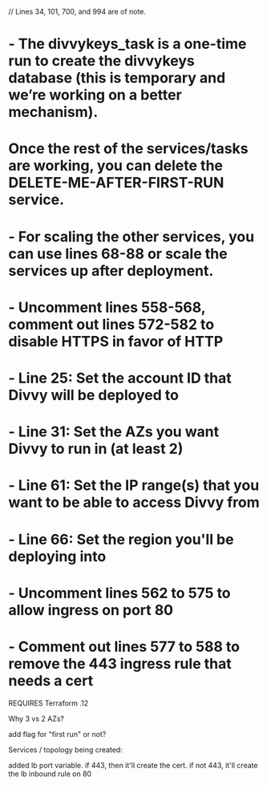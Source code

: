 // Lines 34, 101, 700, and 994 are of note.

# - The divvykeys_task is a one-time run to create the divvykeys database (this is temporary and we’re working on a better mechanism). 
# Once the rest of the services/tasks are working, you can delete the DELETE-ME-AFTER-FIRST-RUN service. 
# - For scaling the other services, you can use lines 68-88 or scale the services up after deployment. 
# - Uncomment lines 558-568, comment out lines 572-582 to disable HTTPS in favor of HTTP

# - Line 25: Set the account ID that Divvy will be deployed to
# - Line 31: Set the AZs you want Divvy to run in (at least 2)
# - Line 61: Set the IP range(s) that you want to be able to access Divvy from
# - Line 66: Set the region you'll be deploying into
# - Uncomment lines 562 to 575 to allow ingress on port 80
# - Comment out lines 577 to 588 to remove the 443 ingress rule that needs a cert

REQUIRES Terraform .12

Why 3 vs 2 AZs?

add flag for "first run" or not?

Services / topology being created:

added lb port variable. if 443, then it'll create the cert. if not 443, it'll create the lb inbound rule on 80
